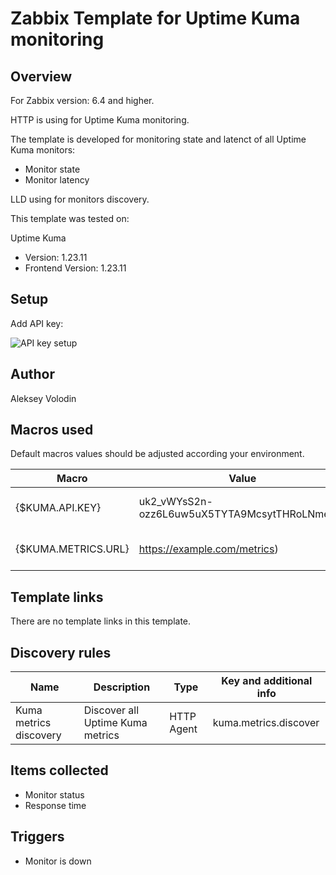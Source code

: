# Zabbix Template for Uptime Kuma monitoring

## Overview
For Zabbix version: 6.4 and higher.

HTTP is using for Uptime Kuma monitoring.


The template is developed for monitoring state and latenct of all Uptime Kuma monitors:
* Monitor state
* Monitor latency


LLD using for monitors discovery.

This template was tested on:

Uptime Kuma
* Version: 1.23.11
* Frontend Version: 1.23.11

## Setup
Add API key:

![API key setup](https://github.com/volodinaleksey/Zabbix-template-for-Uptime-Kuma/assets/82817077/a12895e1-c8cd-4cd0-9542-e31d4a6e1134)


## Author

Aleksey Volodin

## Macros used

Default macros values should be adjusted according your environment.

|Macro|Value|Description|
|-----|-----|-----|
|{$KUMA.API.KEY}|uk2_vWYsS2n-ozz6L6uw5uX5TYTA9McsytTHRoLNmeMC|Uptime Kuma API key.|
|{$KUMA.METRICS.URL}|https://example.com/metrics)|Your metrics URL.|

## Template links

There are no template links in this template.

## Discovery rules

|Name|Description|Type|Key and additional info|
|----|-----------|----|----|
|	Kuma metrics discovery|Discover all Uptime Kuma metrics|HTTP Agent|kuma.metrics.discover|

## Items collected

* Monitor status
* Response time

## Triggers

* Monitor is down
